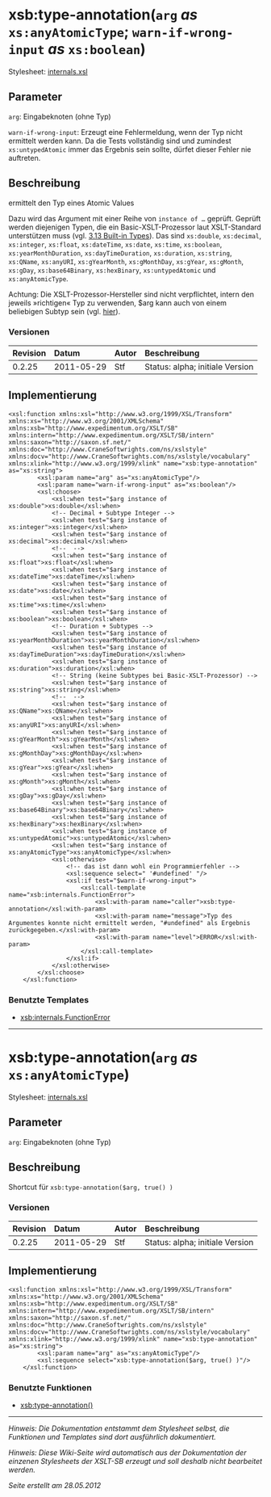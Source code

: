 # xsb:type-annotation(`arg` _as_ `xs:anyAtomicType`; `warn-if-wrong-input` _as_ `xs:boolean`) #

Stylesheet: [internals.xsl](http://code.google.com/p/xslt-sb/source/browse/trunk/xslt-sb/internals.xsl)

## Parameter ##
`arg`: Eingabeknoten (ohne Typ)


`warn-if-wrong-input`: Erzeugt eine Fehlermeldung, wenn der Typ nicht ermittelt werden kann. Da die Tests vollständig sind und zumindest `xs:untypedAtomic` immer das Ergebnis sein sollte, dürfet dieser Fehler nie auftreten.



## Beschreibung ##
ermittelt den Typ eines Atomic Values

Dazu wird das Argument mit einer Reihe von `instance of …` geprüft. Geprüft werden diejenigen Typen, die ein Basic-XSLT-Prozessor laut XSLT-Standard unterstützen muss (vgl. [3.13 Built-in Types](http://www.w3.org/TR/xslt20/#built-in-types)). Das sind `xs:double`, `xs:decimal`, `xs:integer`, `xs:float`, `xs:dateTime`, `xs:date`, `xs:time`, `xs:boolean`, `xs:yearMonthDuration`, `xs:dayTimeDuration`, `xs:duration`, `xs:string`, `xs:QName`, `xs:anyURI`, `xs:gYearMonth`, `xs:gMonthDay`, `xs:gYear`, `xs:gMonth`, `xs:gDay`, `xs:base64Binary`, `xs:hexBinary`, `xs:untypedAtomic` und `xs:anyAtomicType`.

Achtung: Die XSLT-Prozessor-Hersteller sind nicht verpflichtet, intern den jeweils »richtigen« Typ zu verwenden, $arg kann auch von einem beliebigen Subtyp sein (vgl. [hier](http://markmail.org/message/4duzqlie5chiizrv)).

### Versionen ###
| Revision | Datum | Autor | Beschreibung |
|:---------|:------|:------|:-------------|
| 0.2.25 | 2011-05-29 | Stf |   Status: alpha;   initiale Version   |


## Implementierung ##
```
<xsl:function xmlns:xsl="http://www.w3.org/1999/XSL/Transform" xmlns:xs="http://www.w3.org/2001/XMLSchema" xmlns:xsb="http://www.expedimentum.org/XSLT/SB" xmlns:intern="http://www.expedimentum.org/XSLT/SB/intern" xmlns:saxon="http://saxon.sf.net/" xmlns:doc="http://www.CraneSoftwrights.com/ns/xslstyle" xmlns:docv="http://www.CraneSoftwrights.com/ns/xslstyle/vocabulary" xmlns:xlink="http://www.w3.org/1999/xlink" name="xsb:type-annotation" as="xs:string">
		<xsl:param name="arg" as="xs:anyAtomicType"/>
		<xsl:param name="warn-if-wrong-input" as="xs:boolean"/>
		<xsl:choose>
			<xsl:when test="$arg instance of xs:double">xs:double</xsl:when>
			<!-- Decimal + Subtype Integer -->
			<xsl:when test="$arg instance of xs:integer">xs:integer</xsl:when>
			<xsl:when test="$arg instance of xs:decimal">xs:decimal</xsl:when>
			<!--  -->
			<xsl:when test="$arg instance of xs:float">xs:float</xsl:when>
			<xsl:when test="$arg instance of xs:dateTime">xs:dateTime</xsl:when>
			<xsl:when test="$arg instance of xs:date">xs:date</xsl:when>
			<xsl:when test="$arg instance of xs:time">xs:time</xsl:when>
			<xsl:when test="$arg instance of xs:boolean">xs:boolean</xsl:when>
			<!-- Duration + Subtypes -->
			<xsl:when test="$arg instance of xs:yearMonthDuration">xs:yearMonthDuration</xsl:when>
			<xsl:when test="$arg instance of xs:dayTimeDuration">xs:dayTimeDuration</xsl:when>
			<xsl:when test="$arg instance of xs:duration">xs:duration</xsl:when>
			<!-- String (keine Subtypes bei Basic-XSLT-Prozessor) -->
			<xsl:when test="$arg instance of xs:string">xs:string</xsl:when>
			<!--  -->
			<xsl:when test="$arg instance of xs:QName">xs:QName</xsl:when>
			<xsl:when test="$arg instance of xs:anyURI">xs:anyURI</xsl:when>
			<xsl:when test="$arg instance of xs:gYearMonth">xs:gYearMonth</xsl:when>
			<xsl:when test="$arg instance of xs:gMonthDay">xs:gMonthDay</xsl:when>
			<xsl:when test="$arg instance of xs:gYear">xs:gYear</xsl:when>
			<xsl:when test="$arg instance of xs:gMonth">xs:gMonth</xsl:when>
			<xsl:when test="$arg instance of xs:gDay">xs:gDay</xsl:when>
			<xsl:when test="$arg instance of xs:base64Binary">xs:base64Binary</xsl:when>
			<xsl:when test="$arg instance of xs:hexBinary">xs:hexBinary</xsl:when>
			<xsl:when test="$arg instance of xs:untypedAtomic">xs:untypedAtomic</xsl:when>
			<xsl:when test="$arg instance of xs:anyAtomicType">xs:anyAtomicType</xsl:when>
			<xsl:otherwise>
				<!-- das ist dann wohl ein Programmierfehler -->
				<xsl:sequence select=" '#undefined' "/>
				<xsl:if test="$warn-if-wrong-input">
					<xsl:call-template name="xsb:internals.FunctionError">
						<xsl:with-param name="caller">xsb:type-annotation</xsl:with-param>
						<xsl:with-param name="message">Typ des Argumentes konnte nicht ermittelt werden, "#undefined" als Ergebnis zurückgegeben.</xsl:with-param>
						<xsl:with-param name="level">ERROR</xsl:with-param>
					</xsl:call-template>
				</xsl:if>
			</xsl:otherwise>
		</xsl:choose>
	</xsl:function>
```

### Benutzte Templates ###
  * [xsb:internals.FunctionError](xsb_internals_FunctionError.md)


---

# xsb:type-annotation(`arg` _as_ `xs:anyAtomicType`) #

Stylesheet: [internals.xsl](http://code.google.com/p/xslt-sb/source/browse/trunk/xslt-sb/internals.xsl)

## Parameter ##
`arg`: Eingabeknoten (ohne Typ)



## Beschreibung ##
Shortcut für `xsb:type-annotation($arg, true() )`

### Versionen ###
| Revision | Datum | Autor | Beschreibung |
|:---------|:------|:------|:-------------|
| 0.2.25 | 2011-05-29 | Stf |   Status: alpha;   initiale Version   |


## Implementierung ##
```
<xsl:function xmlns:xsl="http://www.w3.org/1999/XSL/Transform" xmlns:xs="http://www.w3.org/2001/XMLSchema" xmlns:xsb="http://www.expedimentum.org/XSLT/SB" xmlns:intern="http://www.expedimentum.org/XSLT/SB/intern" xmlns:saxon="http://saxon.sf.net/" xmlns:doc="http://www.CraneSoftwrights.com/ns/xslstyle" xmlns:docv="http://www.CraneSoftwrights.com/ns/xslstyle/vocabulary" xmlns:xlink="http://www.w3.org/1999/xlink" name="xsb:type-annotation" as="xs:string">
		<xsl:param name="arg" as="xs:anyAtomicType"/>
		<xsl:sequence select="xsb:type-annotation($arg, true() )"/>
	</xsl:function>
```

### Benutzte Funktionen ###
  * [xsb:type-annotation()](xsb_type_annotation.md)


---


_Hinweis: Die Dokumentation entstammt dem Stylesheet selbst, die Funktionen und Templates sind dort ausführlich dokumentiert._

_Hinweis: Diese Wiki-Seite wird automatisch aus der Dokumentation der einzenen Stylesheets der XSLT-SB erzeugt und soll deshalb nicht bearbeitet werden._

_Seite erstellt am 28.05.2012_
